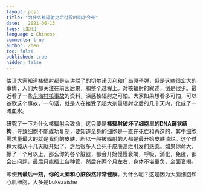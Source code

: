 ```yaml
---
layout: post
title: "为什么核辐射之后过段时间才会死"
date:   2021-06-13
tags: [生化]
language : Chinese
comments: true
author: Zhen
toc: false
published: true
hidden: false
---
```

估计大家知道核辐射都是从讲烂了的切尔诺贝利和广岛原子弹，但是这些很宏大的事情，人们大都关注在前因后果，和整个过程上。对核辐射的叙述，倒是很少。最近看了一些[东海村核事故](https://zh.wikipedia.org/wiki/%E6%9D%B1%E6%B5%B7%E6%9D%91JCO%E8%87%A8%E7%95%8C%E4%BA%8B%E6%95%85)的资料，深感核辐射之可怕。大家如果想看多可怕，可以谷歌这个事故，一句话，就是人在接受了超大剂量辐射之后的几十天内，化成了一滩血水。

研究了一下为什么核辐射会致命，这只要是**核辐射破坏了细胞里的DNA链状结构**，导致细胞不能成功复制，要知道全身的细胞是一直在死亡和再造的，其中细胞需求量最大的就是我们的皮肤，所以一般被辐射的人都是最开始皮肤溃烂。这个过程大概从十几天就开始了，之后很多人会死于皮肤溃烂引发的感染。如果你命大，撑了一个月以上，那么你的各个脏器，都会开始慢慢衰竭，呼吸，消化，免疫，都会出问题，最后只能插上各种管，然后在两个月左右，身体不堪重负，全面衰竭。

即使**到最后一刻，你的大脑和心脏依然非常健康**。为什么呢？这是因为大脑细胞和心肌细胞，大多是bukezaishe
<!--stackedit_data:
eyJoaXN0b3J5IjpbMjEyOTkyMDQxLC0xMDgxODA2MDUsMjE0Nz
A1ODQ0NywxMTMwNDI1MTM1XX0=
-->